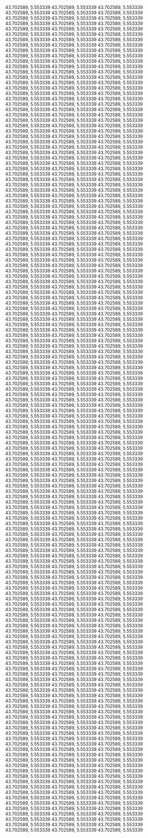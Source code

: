 43.702589, 5.553339 43.702589, 5.553339 43.702589, 5.553339 43.702589, 5.553339 43.702589, 5.553339 43.702589, 5.553339 43.702589, 5.553339 43.702589, 5.553339 43.702589, 5.553339 43.702589, 5.553339 43.702589, 5.553339 43.702589, 5.553339 43.702589, 5.553339 43.702589, 5.553339
 43.702589, 5.553339 43.702589, 5.553339 43.702589, 5.553339 43.702589, 5.553339 43.702589, 5.553339 43.702589, 5.553339 43.702589, 5.553339
 43.702589, 5.553339 43.702589, 5.553339 43.702589, 5.553339 43.702589, 5.553339 43.702589, 5.553339 43.702589, 5.553339 43.702589, 5.553339
 43.702589, 5.553339 43.702589, 5.553339 43.702589, 5.553339 43.702589, 5.553339 43.702589, 5.553339 43.702589, 5.553339 43.702589, 5.553339
 43.702589, 5.553339 43.702589, 5.553339 43.702589, 5.553339 43.702589, 5.553339 43.702589, 5.553339 43.702589, 5.553339 43.702589, 5.553339
 43.702589, 5.553339 43.702589, 5.553339 43.702589, 5.553339 43.702589, 5.553339 43.702589, 5.553339 43.702589, 5.553339 43.702589, 5.553339
 43.702589, 5.553339 43.702589, 5.553339 43.702589, 5.553339 43.702589, 5.553339 43.702589, 5.553339 43.702589, 5.553339 43.702589, 5.553339
 43.702589, 5.553339 43.702589, 5.553339 43.702589, 5.553339 43.702589, 5.553339 43.702589, 5.553339 43.702589, 5.553339 43.702589, 5.553339
 43.702589, 5.553339 43.702589, 5.553339 43.702589, 5.553339 43.702589, 5.553339 43.702589, 5.553339 43.702589, 5.553339 43.702589, 5.553339
 43.702589, 5.553339 43.702589, 5.553339 43.702589, 5.553339 43.702589, 5.553339 43.702589, 5.553339 43.702589, 5.553339 43.702589, 5.553339
 43.702589, 5.553339 43.702589, 5.553339 43.702589, 5.553339 43.702589, 5.553339 43.702589, 5.553339 43.702589, 5.553339 43.702589, 5.553339 43.702589, 5.553339 43.702589, 5.553339 43.702589, 5.553339 43.702589, 5.553339 43.702589, 5.553339 43.702589, 5.553339 43.702589, 5.553339
 43.702589, 5.553339 43.702589, 5.553339 43.702589, 5.553339 43.702589, 5.553339 43.702589, 5.553339 43.702589, 5.553339 43.702589, 5.553339
 43.702589, 5.553339 43.702589, 5.553339 43.702589, 5.553339 43.702589, 5.553339 43.702589, 5.553339 43.702589, 5.553339 43.702589, 5.553339
 43.702589, 5.553339 43.702589, 5.553339 43.702589, 5.553339 43.702589, 5.553339 43.702589, 5.553339 43.702589, 5.553339 43.702589, 5.553339
 43.702589, 5.553339 43.702589, 5.553339 43.702589, 5.553339 43.702589, 5.553339 43.702589, 5.553339 43.702589, 5.553339 43.702589, 5.553339
 43.702589, 5.553339 43.702589, 5.553339 43.702589, 5.553339 43.702589, 5.553339 43.702589, 5.553339 43.702589, 5.553339 43.702589, 5.553339
 43.702589, 5.553339 43.702589, 5.553339 43.702589, 5.553339 43.702589, 5.553339 43.702589, 5.553339 43.702589, 5.553339 43.702589, 5.553339
 43.702589, 5.553339 43.702589, 5.553339 43.702589, 5.553339 43.702589, 5.553339 43.702589, 5.553339 43.702589, 5.553339 43.702589, 5.553339
 43.702589, 5.553339 43.702589, 5.553339 43.702589, 5.553339 43.702589, 5.553339 43.702589, 5.553339 43.702589, 5.553339 43.702589, 5.553339
 43.702589, 5.553339 43.702589, 5.553339 43.702589, 5.553339 43.702589, 5.553339 43.702589, 5.553339 43.702589, 5.553339 43.702589, 5.553339
  43.702589, 5.553339 43.702589, 5.553339 43.702589, 5.553339 43.702589, 5.553339 43.702589, 5.553339 43.702589, 5.553339 43.702589, 5.553339 43.702589, 5.553339 43.702589, 5.553339 43.702589, 5.553339 43.702589, 5.553339 43.702589, 5.553339 43.702589, 5.553339 43.702589, 5.553339
 43.702589, 5.553339 43.702589, 5.553339 43.702589, 5.553339 43.702589, 5.553339 43.702589, 5.553339 43.702589, 5.553339 43.702589, 5.553339
 43.702589, 5.553339 43.702589, 5.553339 43.702589, 5.553339 43.702589, 5.553339 43.702589, 5.553339 43.702589, 5.553339 43.702589, 5.553339
 43.702589, 5.553339 43.702589, 5.553339 43.702589, 5.553339 43.702589, 5.553339 43.702589, 5.553339 43.702589, 5.553339 43.702589, 5.553339
 43.702589, 5.553339 43.702589, 5.553339 43.702589, 5.553339 43.702589, 5.553339 43.702589, 5.553339 43.702589, 5.553339 43.702589, 5.553339
 43.702589, 5.553339 43.702589, 5.553339 43.702589, 5.553339 43.702589, 5.553339 43.702589, 5.553339 43.702589, 5.553339 43.702589, 5.553339
 43.702589, 5.553339 43.702589, 5.553339 43.702589, 5.553339 43.702589, 5.553339 43.702589, 5.553339 43.702589, 5.553339 43.702589, 5.553339
 43.702589, 5.553339 43.702589, 5.553339 43.702589, 5.553339 43.702589, 5.553339 43.702589, 5.553339 43.702589, 5.553339 43.702589, 5.553339
 43.702589, 5.553339 43.702589, 5.553339 43.702589, 5.553339 43.702589, 5.553339 43.702589, 5.553339 43.702589, 5.553339 43.702589, 5.553339
 43.702589, 5.553339 43.702589, 5.553339 43.702589, 5.553339 43.702589, 5.553339 43.702589, 5.553339 43.702589, 5.553339 43.702589, 5.553339
  43.702589, 5.553339 43.702589, 5.553339 43.702589, 5.553339 43.702589, 5.553339 43.702589, 5.553339 43.702589, 5.553339 43.702589, 5.553339 43.702589, 5.553339 43.702589, 5.553339 43.702589, 5.553339 43.702589, 5.553339 43.702589, 5.553339 43.702589, 5.553339 43.702589, 5.553339
 43.702589, 5.553339 43.702589, 5.553339 43.702589, 5.553339 43.702589, 5.553339 43.702589, 5.553339 43.702589, 5.553339 43.702589, 5.553339
 43.702589, 5.553339 43.702589, 5.553339 43.702589, 5.553339 43.702589, 5.553339 43.702589, 5.553339 43.702589, 5.553339 43.702589, 5.553339
 43.702589, 5.553339 43.702589, 5.553339 43.702589, 5.553339 43.702589, 5.553339 43.702589, 5.553339 43.702589, 5.553339 43.702589, 5.553339
 43.702589, 5.553339 43.702589, 5.553339 43.702589, 5.553339 43.702589, 5.553339 43.702589, 5.553339 43.702589, 5.553339 43.702589, 5.553339
 43.702589, 5.553339 43.702589, 5.553339 43.702589, 5.553339 43.702589, 5.553339 43.702589, 5.553339 43.702589, 5.553339 43.702589, 5.553339
 43.702589, 5.553339 43.702589, 5.553339 43.702589, 5.553339 43.702589, 5.553339 43.702589, 5.553339 43.702589, 5.553339 43.702589, 5.553339
 43.702589, 5.553339 43.702589, 5.553339 43.702589, 5.553339 43.702589, 5.553339 43.702589, 5.553339 43.702589, 5.553339 43.702589, 5.553339
 43.702589, 5.553339 43.702589, 5.553339 43.702589, 5.553339 43.702589, 5.553339 43.702589, 5.553339 43.702589, 5.553339 43.702589, 5.553339
 43.702589, 5.553339 43.702589, 5.553339 43.702589, 5.553339 43.702589, 5.553339 43.702589, 5.553339 43.702589, 5.553339 43.702589, 5.553339
  43.702589, 5.553339 43.702589, 5.553339 43.702589, 5.553339 43.702589, 5.553339 43.702589, 5.553339 43.702589, 5.553339 43.702589, 5.553339 43.702589, 5.553339 43.702589, 5.553339 43.702589, 5.553339 43.702589, 5.553339 43.702589, 5.553339 43.702589, 5.553339 43.702589, 5.553339
 43.702589, 5.553339 43.702589, 5.553339 43.702589, 5.553339 43.702589, 5.553339 43.702589, 5.553339 43.702589, 5.553339 43.702589, 5.553339
 43.702589, 5.553339 43.702589, 5.553339 43.702589, 5.553339 43.702589, 5.553339 43.702589, 5.553339 43.702589, 5.553339 43.702589, 5.553339
 43.702589, 5.553339 43.702589, 5.553339 43.702589, 5.553339 43.702589, 5.553339 43.702589, 5.553339 43.702589, 5.553339 43.702589, 5.553339
 43.702589, 5.553339 43.702589, 5.553339 43.702589, 5.553339 43.702589, 5.553339 43.702589, 5.553339 43.702589, 5.553339 43.702589, 5.553339
 43.702589, 5.553339 43.702589, 5.553339 43.702589, 5.553339 43.702589, 5.553339 43.702589, 5.553339 43.702589, 5.553339 43.702589, 5.553339
 43.702589, 5.553339 43.702589, 5.553339 43.702589, 5.553339 43.702589, 5.553339 43.702589, 5.553339 43.702589, 5.553339 43.702589, 5.553339
 43.702589, 5.553339 43.702589, 5.553339 43.702589, 5.553339 43.702589, 5.553339 43.702589, 5.553339 43.702589, 5.553339 43.702589, 5.553339
 43.702589, 5.553339 43.702589, 5.553339 43.702589, 5.553339 43.702589, 5.553339 43.702589, 5.553339 43.702589, 5.553339 43.702589, 5.553339
 43.702589, 5.553339 43.702589, 5.553339 43.702589, 5.553339 43.702589, 5.553339 43.702589, 5.553339 43.702589, 5.553339 43.702589, 5.553339
  43.702589, 5.553339 43.702589, 5.553339 43.702589, 5.553339 43.702589, 5.553339 43.702589, 5.553339 43.702589, 5.553339 43.702589, 5.553339 43.702589, 5.553339 43.702589, 5.553339 43.702589, 5.553339 43.702589, 5.553339 43.702589, 5.553339 43.702589, 5.553339 43.702589, 5.553339
 43.702589, 5.553339 43.702589, 5.553339 43.702589, 5.553339 43.702589, 5.553339 43.702589, 5.553339 43.702589, 5.553339 43.702589, 5.553339
 43.702589, 5.553339 43.702589, 5.553339 43.702589, 5.553339 43.702589, 5.553339 43.702589, 5.553339 43.702589, 5.553339 43.702589, 5.553339
 43.702589, 5.553339 43.702589, 5.553339 43.702589, 5.553339 43.702589, 5.553339 43.702589, 5.553339 43.702589, 5.553339 43.702589, 5.553339
 43.702589, 5.553339 43.702589, 5.553339 43.702589, 5.553339 43.702589, 5.553339 43.702589, 5.553339 43.702589, 5.553339 43.702589, 5.553339
 43.702589, 5.553339 43.702589, 5.553339 43.702589, 5.553339 43.702589, 5.553339 43.702589, 5.553339 43.702589, 5.553339 43.702589, 5.553339
 43.702589, 5.553339 43.702589, 5.553339 43.702589, 5.553339 43.702589, 5.553339 43.702589, 5.553339 43.702589, 5.553339 43.702589, 5.553339
 43.702589, 5.553339 43.702589, 5.553339 43.702589, 5.553339 43.702589, 5.553339 43.702589, 5.553339 43.702589, 5.553339 43.702589, 5.553339
 43.702589, 5.553339 43.702589, 5.553339 43.702589, 5.553339 43.702589, 5.553339 43.702589, 5.553339 43.702589, 5.553339 43.702589, 5.553339
 43.702589, 5.553339 43.702589, 5.553339 43.702589, 5.553339 43.702589, 5.553339 43.702589, 5.553339 43.702589, 5.553339 43.702589, 5.553339
  
